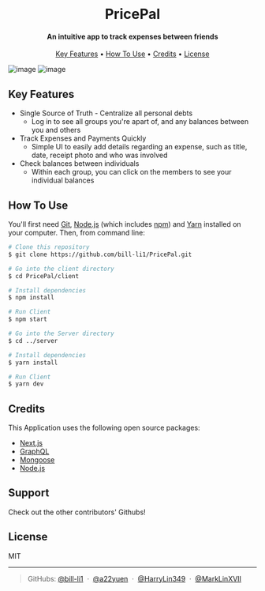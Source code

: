 <h1 align="center">
  <br>
<!-- <img src="=" alt="PricePal" width="200"> -->
  <br>
  PricePal
  <br>
</h1>

<h4 align="center">An intuitive app to track expenses between friends </h4>

<p align="center">
  <a href="#key-features">Key Features</a> •
  <a href="#how-to-use">How To Use</a> •
  <a href="#credits">Credits</a> •
  <a href="#license">License</a>
</p>

![image](https://user-images.githubusercontent.com/38056522/134573169-0c2bb5f9-28a9-48aa-b5d6-fe2eb2372d0b.png)
![image](https://user-images.githubusercontent.com/38056522/134572873-232139e4-15cb-4713-8d59-fe25a6a5685e.png)

## Key Features

* Single Source of Truth - Centralize all personal debts
  - Log in to see all groups you're apart of, and any balances between you and others
* Track Expenses and Payments Quickly
  - Simple UI to easily add details regarding an expense, such as title, date, receipt photo and who was involved
* Check balances between individuals
	* Within each group, you can click on the members to see your individual balances


## How To Use

You'll first need [Git](https://git-scm.com), [Node.js](https://nodejs.org/en/download/) (which includes [npm](http://npmjs.com)) and [Yarn](https://www.npmjs.com/package/yarn) installed on your computer. Then, from command line:

```bash
# Clone this repository
$ git clone https://github.com/bill-li1/PricePal.git

# Go into the client directory
$ cd PricePal/client

# Install dependencies
$ npm install

# Run Client
$ npm start

# Go into the Server directory
$ cd ../server

# Install dependencies
$ yarn install

# Run Client
$ yarn dev

```
## Credits

This Application uses the following open source packages:

- [Next.js](https://nextjs.org/)
- [GraphQL](https://graphql.org/)
- [Mongoose](https://mongoosejs.com/)
- [Node.js](https://nodejs.org/)


## Support

Check out the other contributors' Githubs!

## License

MIT

---

> GitHubs: [@bill-li1](https://github.com/bill-li1) &nbsp;&middot;&nbsp;  [@a22yuen](https://github.com/a22yuen) &nbsp;&middot;&nbsp; [@HarryLin349](https://github.com/HarryLin349) &nbsp;&middot;&nbsp; [@MarkLinXVII](https://github.com/MarkLinXVII) 
